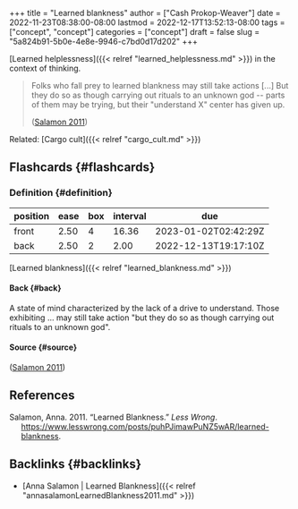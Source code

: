 +++
title = "Learned blankness"
author = ["Cash Prokop-Weaver"]
date = 2022-11-23T08:38:00-08:00
lastmod = 2022-12-17T13:52:13-08:00
tags = ["concept", "concept"]
categories = ["concept"]
draft = false
slug = "5a824b91-5b0e-4e8e-9946-c7bd0d17d202"
+++

[Learned helplessness]({{< relref "learned_helplessness.md" >}}) in the context of thinking.

> Folks who fall prey to learned blankness may still take actions [...] But they do so as though carrying out rituals to an unknown god -- parts of them may be trying, but their "understand X" center has given up.
>
> (<a href="#citeproc_bib_item_1">Salamon 2011</a>)

Related: [Cargo cult]({{< relref "cargo_cult.md" >}})


## Flashcards {#flashcards}


### Definition {#definition}

| position | ease | box | interval | due                  |
|----------|------|-----|----------|----------------------|
| front    | 2.50 | 4   | 16.36    | 2023-01-02T02:42:29Z |
| back     | 2.50 | 2   | 2.00     | 2022-12-13T19:17:10Z |

[Learned blankness]({{< relref "learned_blankness.md" >}})


#### Back {#back}

A state of mind characterized by the lack of a drive to understand. Those exhibiting ... may still take action "but they do so as though carrying out rituals to an unknown god".


#### Source {#source}

(<a href="#citeproc_bib_item_1">Salamon 2011</a>)

## References

<style>.csl-entry{text-indent: -1.5em; margin-left: 1.5em;}</style><div class="csl-bib-body">
  <div class="csl-entry"><a id="citeproc_bib_item_1"></a>Salamon, Anna. 2011. “Learned Blankness.” <i>Less Wrong</i>. <a href="https://www.lesswrong.com/posts/puhPJimawPuNZ5wAR/learned-blankness">https://www.lesswrong.com/posts/puhPJimawPuNZ5wAR/learned-blankness</a>.</div>
</div>


## Backlinks {#backlinks}

-   [Anna Salamon | Learned Blankness]({{< relref "annasalamonLearnedBlankness2011.md" >}})
